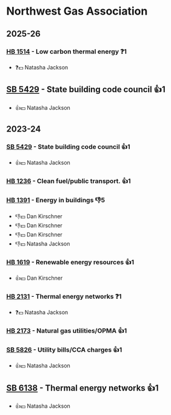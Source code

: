 # Northwest Gas Association
## 2025-26

### [HB 1514](/bill/2025-26/hb/1514/) - Low carbon thermal energy   ❓1
* ❓💵 Natasha Jackson

## [SB 5429](/bill/2025-26/sb/5429/) - State building code council 👍1  
* 👍💵 Natasha Jackson

## 2023-24

### [SB 5429](/bill/2023-24/sb/5429/) - State building code council 👍1  
* 👍💵 Natasha Jackson

### [HB 1236](/bill/2023-24/hb/1236/) - Clean fuel/public transport. 👍1  

### [HB 1391](/bill/2023-24/hb/1391/) - Energy in buildings  👎5 
* 👎💵 Dan Kirschner
* 👎💵 Dan Kirschner
* 👎💵 Dan Kirschner
* 👎💵 Natasha Jackson

### [HB 1619](/bill/2023-24/hb/1619/) - Renewable energy resources 👍1  
* 👍💵 Dan Kirschner

### [HB 2131](/bill/2023-24/hb/2131/) - Thermal energy networks   ❓1
* ❓💵 Natasha Jackson

### [HB 2173](/bill/2023-24/hb/2173/) - Natural gas utilities/OPMA 👍1  

### [SB 5826](/bill/2023-24/sb/5826/) - Utility bills/CCA charges 👍1  
* 👍💵 Natasha Jackson

## [SB 6138](/bill/2023-24/sb/6138/) - Thermal energy networks 👍1  
* 👍💵 Natasha Jackson
